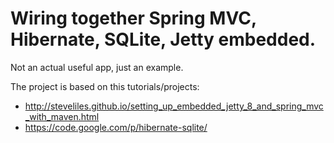 Wiring together Spring MVC, Hibernate, SQLite, Jetty embedded.
==============================================================

Not an actual useful app, just an example.

The project is based on this tutorials/projects:

 * <http://steveliles.github.io/setting_up_embedded_jetty_8_and_spring_mvc_with_maven.html>
 * <https://code.google.com/p/hibernate-sqlite/>
